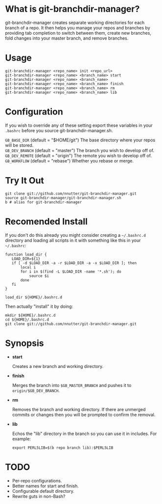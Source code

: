 What is git-branchdir-manager?
==============================

git-branchdir-manager creates separate working directories for each branch of a repo. It then helps you manage your repos and branches by providing tab completion to switch between them, create new branches, fold changes into your master branch, and remove branches.

Usage
=====

~~~
git-branchdir-manager <repo_name> init <repo_url>
git-branchdir-manager <repo_name> <branch_name> start
git-branchdir-manager <repo_name> <branch_name>
git-branchdir-manager <repo_name> <branch_name> finish
git-branchdir-manager <repo_name> <branch_name> rm
git-branchdir-manager <repo_name> <branch_name> lib
~~~

Configuration
=============

If you wish to override any of these setting export these variables in your `.bashrc` before you source git-branchdir-manager.sh.

`GB_BASE_DIR` (default = "$HOME/git") The base directory where your repos will be stored.  
`GB_DEV_BRANCH` (default = "master") The branch you wish to develop off of.  
`GB_DEV_REMOTE` (default = "origin") The remote you wish to develop off of.  
`GB_WORKFLOW` (default = "rebase") Whether you rebase or merge.  

Try It Out
==========

~~~
git clone git://github.com/nnutter/git-branchdir-manager.git
source git-branchdir-manager/git-branchdir-manager.sh
b # alias for git-branchdir-manager
~~~

Recomended Install
==================

If you don't do this already you might consider creating a `~/.bashrc.d` directory and loading all scripts in it with something like this in your `~/.bashrc`:

~~~
function load_dir {
   LOAD_DIR=${1}
   if [ -d $LOAD_DIR -a -r $LOAD_DIR -a -x $LOAD_DIR ]; then
       local i
       for i in $(find -L $LOAD_DIR -name '*.sh'); do
           source $i
       done
   fi
}

load_dir ${HOME}/.bashrc.d
~~~

Then actually "install" it by doing:

~~~
mkdir ${HOME}/.bashrc.d
cd ${HOME}/.bashrc.d
git clone git://github.com/nnutter/git-branchdir-manager.git
~~~

Synopsis
========

- **start**

    Creates a new branch and working directory.

- **finish**

    Merges the branch into `$GB_MASTER_BRANCH` and pushes it to `origin/$GB_DEV_BRANCH`.

- **rm**

    Removes the branch and working directory. If there are unmerged commits or changes then you will be prompted to confirm the removal.

- **lib**

    Echos the "lib" directory in the branch so you can use it in includes. For example:

    `export PERL5LIB=$(b repo branch lib):$PERL5LIB`

TODO
====

- Per-repo configurations.
- Better names for start and finish.
- Configurable default directory.
- Rewrite guts in non-Bash?
